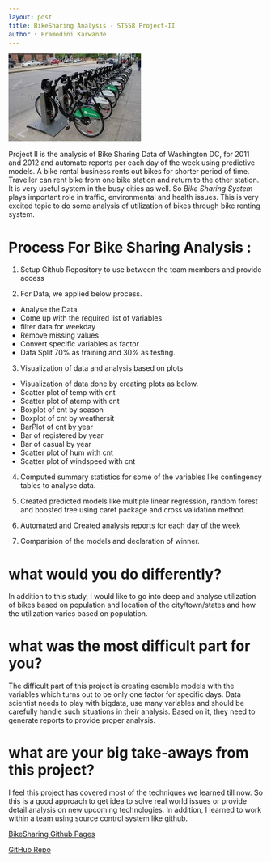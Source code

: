 ```yaml
---
layout: post
title: BikeSharing Analysis - ST558 Project-II
author : Pramodini Karwande
---
```






<img src="https://raw.githubusercontent.com/pkarwan/pkarwan.github.io/master/images/bikeRent.jpeg" />




Project II is the analysis of Bike Sharing Data of Washington DC, for 2011 and 2012 and automate reports per each day of the week using predictive models. 
A bike rental business rents out bikes for shorter period of time. Traveller can rent bike from one bike station and return to the other station. It is very useful system in the busy cities as well. 
So _Bike Sharing System_ plays important role in traffic, environmental and health issues. This is very excited topic to do some analysis of utilization of bikes through bike renting system. 


# Process For Bike Sharing Analysis :
1) Setup Github Repository to use between the team members and provide access

2) For Data, we applied below process.
- Analyse the Data
- Come up with the required list of variables
- filter data for weekday 
- Remove missing values  
- Convert specific variables as factor
- Data Split 70% as training and 30% as testing.

3) Visualization of data and analysis based on plots
- Visualization of data done by creating plots as below.
- Scatter plot of temp with cnt
- Scatter plot of atemp with cnt
- Boxplot of cnt by season
- Boxplot of cnt by weathersit
- BarPlot of cnt by year
- Bar of registered by year
- Bar of casual by year
- Scatter plot of hum with cnt
- Scatter plot of windspeed with cnt

4) Computed summary statistics for some of the variables like contingency tables to analyse data. 

5) Created predicted models like multiple linear regression, random forest and boosted tree using caret package and cross validation method.

6) Automated and Created analysis reports for each day of the week

7) Comparision of the models and declaration of winner.


# what would you do differently? 
In addition to this study, I would like to go into deep and analyse utilization of bikes based on population and location of the city/town/states and how the utilization varies based on population.


# what was the most difficult part for you?
The difficult part of this project is creating esemble models with the variables which turns out to be only one factor for specific days. Data scientist needs to play with bigdata, use many variables and should be carefully handle such situations in their analysis. Based on it, they need to generate reports to provide proper analysis.  


# what are your big take-aways from this project?
I feel this project has covered most of the techniques we learned till now. So this is a good approach to get idea to solve real world issues or provide detail analysis on new upcoming technologies. In addition, I learned to work within a team using source control system like github. 



[BikeSharing Github Pages](https://kardeepak77.github.io/BikeSharing/)

[GitHub Repo](https://github.com/kardeepak77/BikeSharing)
